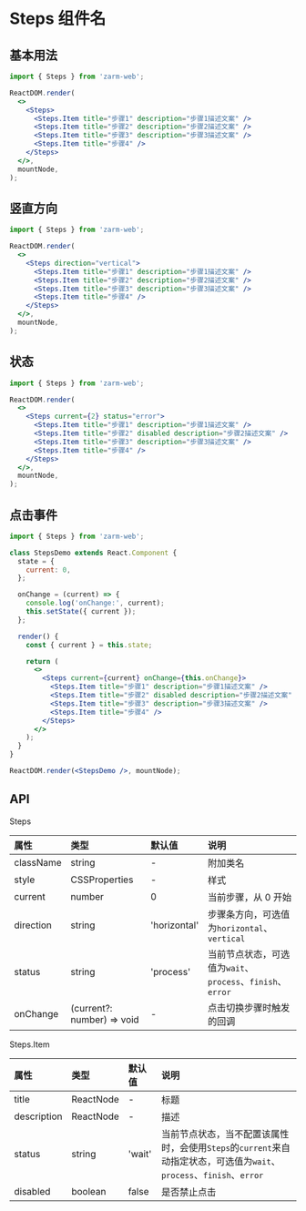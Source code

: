 # Steps 组件名

## 基本用法

```jsx
import { Steps } from 'zarm-web';

ReactDOM.render(
  <>
    <Steps>
      <Steps.Item title="步骤1" description="步骤1描述文案" />
      <Steps.Item title="步骤2" description="步骤2描述文案" />
      <Steps.Item title="步骤3" description="步骤3描述文案" />
      <Steps.Item title="步骤4" />
    </Steps>
  </>,
  mountNode,
);
```

## 竖直方向

```jsx
import { Steps } from 'zarm-web';

ReactDOM.render(
  <>
    <Steps direction="vertical">
      <Steps.Item title="步骤1" description="步骤1描述文案" />
      <Steps.Item title="步骤2" description="步骤2描述文案" />
      <Steps.Item title="步骤3" description="步骤3描述文案" />
      <Steps.Item title="步骤4" />
    </Steps>
  </>,
  mountNode,
);
```

## 状态

```jsx
import { Steps } from 'zarm-web';

ReactDOM.render(
  <>
    <Steps current={2} status="error">
      <Steps.Item title="步骤1" description="步骤1描述文案" />
      <Steps.Item title="步骤2" disabled description="步骤2描述文案" />
      <Steps.Item title="步骤3" description="步骤3描述文案" />
      <Steps.Item title="步骤4" />
    </Steps>
  </>,
  mountNode,
);
```

## 点击事件

```jsx
import { Steps } from 'zarm-web';

class StepsDemo extends React.Component {
  state = {
    current: 0,
  };

  onChange = (current) => {
    console.log('onChange:', current);
    this.setState({ current });
  };

  render() {
    const { current } = this.state;

    return (
      <>
        <Steps current={current} onChange={this.onChange}>
          <Steps.Item title="步骤1" description="步骤1描述文案" />
          <Steps.Item title="步骤2" disabled description="步骤2描述文案" />
          <Steps.Item title="步骤3" description="步骤3描述文案" />
          <Steps.Item title="步骤4" />
        </Steps>
      </>
    );
  }
}

ReactDOM.render(<StepsDemo />, mountNode);
```

## API

Steps

| 属性      | 类型                       | 默认值       | 说明                                                       |
| :-------- | :------------------------- | :----------- | :--------------------------------------------------------- |
| className | string                     | -            | 附加类名                                                   |
| style     | CSSProperties              | -            | 样式                                                       |
| current   | number                     | 0            | 当前步骤，从 0 开始                                        |
| direction | string                     | 'horizontal' | 步骤条方向，可选值为`horizontal`、`vertical`               |
| status    | string                     | 'process'    | 当前节点状态，可选值为`wait`、`process`、`finish`、`error` |
| onChange  | (current?: number) => void | -            | 点击切换步骤时触发的回调                                   |

Steps.Item

| 属性        | 类型      | 默认值 | 说明                                                                                                                 |
| :---------- | :-------- | :----- | :------------------------------------------------------------------------------------------------------------------- |
| title       | ReactNode | -      | 标题                                                                                                                 |
| description | ReactNode | -      | 描述                                                                                                                 |
| status      | string    | 'wait' | 当前节点状态，当不配置该属性时，会使用`Steps`的`current`来自动指定状态，可选值为`wait`、`process`、`finish`、`error` |
| disabled    | boolean   | false  | 是否禁止点击                                                                                                         |
